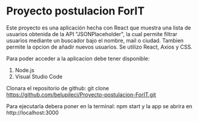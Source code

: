  # Proyecto postulacion ForIT #
Este proyecto es una aplicación hecha con React que muestra una lista de usuarios obtenida de la API "JSONPlaceholder", la cual permite filtrar usuarios mediante un buscador bajo el nombre, mail o ciudad. Tambien permite la opcion de añadir nuevos usuarios.
Se utilizo React, Axios y CSS. 

Para poder acceder a la aplicacion debe tener disponible:
1) Node.js
2) Visual Studio Code

Clonara el repositorio de github:
   git clone <https://github.com/belupileci/Proyecto-postulacion-ForIT.git>
  
  Para ejecutarla debera poner en la terminal: npm start y la app se abrira en http://localhost:3000



